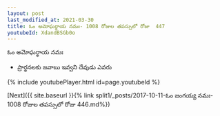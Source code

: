```yaml
---
layout: post
last_modified_at: 2021-03-30
title: ఓం అమోఘర్థాయ నమః- 1008 రోజుల తపస్సులో రోజు  447
youtubeId: XdandBSGb0o
---
```

 
 
 ఓం అమోఘర్థాయ నమః  
 
 -  ప్రార్థనలకు జవాబు ఇవ్వని దేవుడు ఎవరు 
 
  
 
  
 
 
 
 
 
 


{% include youtubePlayer.html id=page.youtubeId %}
 
[Next]({{ site.baseurl }}{% link  split1/_posts/2017-10-11-ఓం జంగయ్య నమః- 1008 రోజుల తపస్సులో రోజు  446.md%})
 
